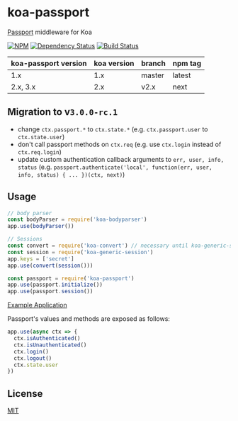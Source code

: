 # koa-passport

[Passport](https://github.com/jaredhanson/passport) middleware for Koa

[![NPM][npm]](https://npmjs.org/package/koa-passport)
[![Dependency Status][dependencies]](https://david-dm.org/rkusa/koa-passport)
[![Build Status][travis]](https://travis-ci.org/rkusa/koa-passport)

koa-passport version  | koa version | branch | npm tag
--------------------- | ------------| ------ | -------
1.x                   | 1.x         | master | latest
2.x, 3.x              | 2.x         | v2.x   | next

## Migration to v`3.0.0-rc.1`

- change `ctx.passport.*` to `ctx.state.*` (e.g. `ctx.passport.user` to `ctx.state.user`)
- don't call passport methods on `ctx.req` (e.g. use `ctx.login` instead of `ctx.req.login`)
- update custom authentication callback arguments to `err, user, info, status` (e.g. `passport.authenticate('local', function(err, user, info, status) { ... })(ctx, next)`)

## Usage

```js
// body parser
const bodyParser = require('koa-bodyparser')
app.use(bodyParser())

// Sessions
const convert = require('koa-convert') // necessary until koa-generic-session has been updated to support koa@2
const session = require('koa-generic-session')
app.keys = ['secret']
app.use(convert(session()))

const passport = require('koa-passport')
app.use(passport.initialize())
app.use(passport.session())
```

[Example Application](https://github.com/rkusa/koa-passport-example)

Passport's values and methods are exposed as follows:

```js
app.use(async ctx => {
  ctx.isAuthenticated()
  ctx.isUnauthenticated()
  ctx.login()
  ctx.logout()
  ctx.state.user
})
```

## License

  [MIT](LICENSE)

[npm]: http://img.shields.io/npm/v/koa-passport.svg
[dependencies]: http://img.shields.io/david/rkusa/koa-passport.svg
[travis]: https://travis-ci.org/rkusa/koa-passport.svg?branch=master
